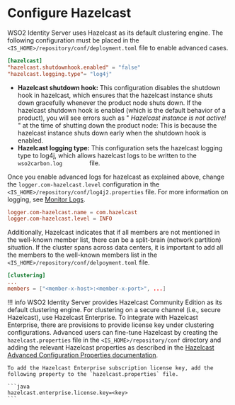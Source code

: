 # Configure Hazelcast

WSO2 Identity Server uses Hazelcast <!--(../../../deploy/set-up-separate-databases-for-clustering/)--> as
its default clustering engine. The following configuration must be
placed in the ` <IS_HOME>/repository/conf/deployment.toml ` file to
enable advanced cases.

```toml
[hazelcast]
"hazelcast.shutdownhook.enabled" = "false"
"hazelcast.logging.type"= "log4j"
```

-   **Hazelcast shutdown hook:** This configuration disables the
    shutdown hook in hazelcast, which ensures that the hazelcast
    instance shuts down gracefully whenever the product node shuts down.
    If the hazelcast shutdown hook is enabled (which is the default
    behavior of a product), you will see errors such as "
    *Hazelcast instance is not active!* " at the time of shutting down
    the product node: This is because the hazelcast instance shuts down early when the shutdown hook is enabled.
-   **Hazelcast logging type:** This configuration sets the hazelcast
    logging type to log4j, which allows hazelcast logs to be written to
    the `          wso2carbon.log         ` file.

Once you enable advanced logs for hazelcast as explained above, change the
`logger.com-hazelcast.level` configuration in the `
<IS_HOME>/repository/conf/log4j2.properties ` file. For more information
on logging, see [Monitor Logs](../../../deploy/monitor/monitor-logs).

```toml
logger.com-hazelcast.name = com.hazelcast
logger.com-hazelcast.level = INFO
```

Additionally, Hazelcast indicates that if all members are not mentioned
in the well-known member list, there can be a split-brain (network
partition) situation. If the cluster spans across data centers, it is
important to add all the members to the well-known members list in the `
<IS_HOME>/repository/conf/delpoyment.toml ` file.

```toml
[clustering]
...
members = ["<member-x-host>:<member-x-port>", ...]
```
     
!!! info 
    WSO2 Identity Server provides Hazelcast Community Edition as
    its default clustering engine. For clustering on a secure channel (i.e.,
    secure Hazelcast), use Hazelcast Enterprise. To integrate with Hazelcast
    Enterprise, there are provisions to provide license key under clustering
    configurations. Advanced users can fine-tune Hazelcast by creating the
    `hazelcast.properties` file in the `<IS_HOME>/repository/conf` directory
    and adding the relevant Hazelcast properties as described in the
    [Hazelcast Advanced Configuration Properties documentation](https://docs.hazelcast.org/docs/3.0/manual/html/ch12s06.html).
        
    To add the Hazelcast Enterprise subscription license key, add the following property to the `hazelcast.properties` file.
        
    ```java
    hazelcast.enterprise.license.key=<key>
    ```
    